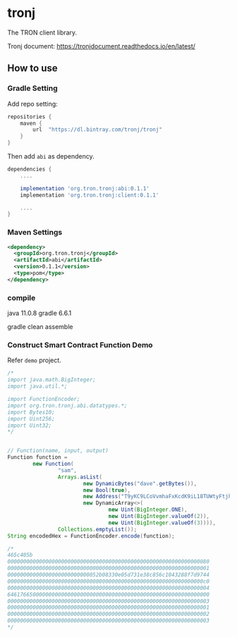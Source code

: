 # tronj

The TRON client library.

Tronj document: https://tronjdocument.readthedocs.io/en/latest/

## How to use

### Gradle Setting

Add repo setting:

```groovy
repositories {
    maven {
        url  "https://dl.bintray.com/tronj/tronj"
    }
}
```

Then add `abi` as dependency.

```groovy
dependencies {
    ....

    implementation 'org.tron.tronj:abi:0.1.1'
    implementation 'org.tron.tronj:client:0.1.1'

    ....
}
```

### Maven Settings

```xml
<dependency>
  <groupId>org.tron.tronj</groupId>
  <artifactId>abi</artifactId>
  <version>0.1.1</version>
  <type>pom</type>
</dependency>
```

### compile
java 11.0.8
gradle 6.6.1

gradle clean assemble


### Construct Smart Contract Function Demo 

Refer `demo` project.

```java
/*
import java.math.BigInteger;
import java.util.*;

import FunctionEncoder;
import org.tron.tronj.abi.datatypes.*;
import Bytes10;
import Uint256;
import Uint32;
*/


// Function(name, input, output)
Function function =
        new Function(
                "sam",
                Arrays.asList(
                        new DynamicBytes("dave".getBytes()),
                        new Bool(true),
                        new Address("T9yKC9LCoVvmhaFxKcdK9iL18TUWtyFtjh"),
                        new DynamicArray<>(
                                new Uint(BigInteger.ONE),
                                new Uint(BigInteger.valueOf(2)),
                                new Uint(BigInteger.valueOf(3)))),
                Collections.emptyList());
String encodedHex = FunctionEncoder.encode(function);

/*
465c405b
0000000000000000000000000000000000000000000000000000000000000080
0000000000000000000000000000000000000000000000000000000000000001
00000000000000000000000000052b08330e05d731e38c856c1043288f7d9744
00000000000000000000000000000000000000000000000000000000000000c0
0000000000000000000000000000000000000000000000000000000000000004
6461766500000000000000000000000000000000000000000000000000000000
0000000000000000000000000000000000000000000000000000000000000003
0000000000000000000000000000000000000000000000000000000000000001
0000000000000000000000000000000000000000000000000000000000000002
0000000000000000000000000000000000000000000000000000000000000003
*/
```
